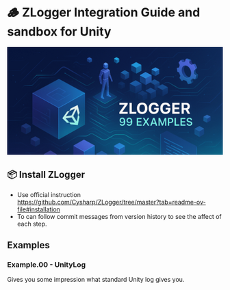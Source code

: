 # 🪵  ZLogger Integration Guide and sandbox for Unity
![project logo](doc-assets/repository-open-graph-cover.png)

## 📦 Install ZLogger

- Use official instruction https://github.com/Cysharp/ZLogger/tree/master?tab=readme-ov-file#installation
- To can follow commit messages from version history to see the affect of each step.

## Examples

### Example.00 - UnityLog
Gives you some impression what standard Unity log gives you.